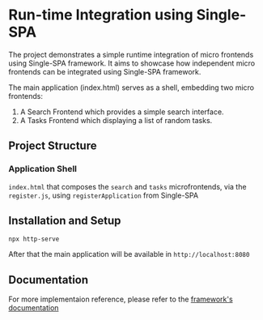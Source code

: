 # Run-time Integration using Single-SPA

The project demonstrates a simple runtime integration of micro frontends using Single-SPA framework. It aims to showcase how independent micro frontends can be integrated using Single-SPA framework.

The main application (index.html) serves as a shell, embedding two micro frontends:

1. A Search Frontend which provides a simple search interface.
2. A Tasks Frontend which displaying a list of random tasks.

## Project Structure

### Application Shell

`index.html` that composes the `search` and `tasks` microfrontends, via the `register.js`, using `registerApplication` from Single-SPA

## Installation and Setup

```
npx http-serve
```

After that the main application will be available in `http://localhost:8080`

## Documentation

For more implementaion reference, please refer to the [framework's documentation](https://single-spa.js.org/)
